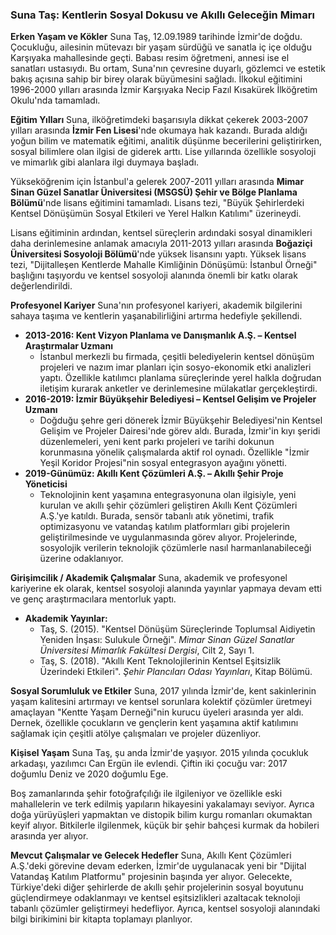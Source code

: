 ### Suna Taş: Kentlerin Sosyal Dokusu ve Akıllı Geleceğin Mimarı

**Erken Yaşam ve Kökler**
Suna Taş, 12.09.1989 tarihinde İzmir'de doğdu. Çocukluğu, ailesinin mütevazı bir yaşam sürdüğü ve sanatla iç içe olduğu Karşıyaka mahallesinde geçti. Babası resim öğretmeni, annesi ise el sanatları ustasıydı. Bu ortam, Suna'nın çevresine duyarlı, gözlemci ve estetik bakış açısına sahip bir birey olarak büyümesini sağladı. İlkokul eğitimini 1996-2000 yılları arasında İzmir Karşıyaka Necip Fazıl Kısakürek İlköğretim Okulu'nda tamamladı.

**Eğitim Yılları**
Suna, ilköğretimdeki başarısıyla dikkat çekerek 2003-2007 yılları arasında **İzmir Fen Lisesi**'nde okumaya hak kazandı. Burada aldığı yoğun bilim ve matematik eğitimi, analitik düşünme becerilerini geliştirirken, sosyal bilimlere olan ilgisi de giderek arttı. Lise yıllarında özellikle sosyoloji ve mimarlık gibi alanlara ilgi duymaya başladı.

Yükseköğrenim için İstanbul'a gelerek 2007-2011 yılları arasında **Mimar Sinan Güzel Sanatlar Üniversitesi (MSGSÜ) Şehir ve Bölge Planlama Bölümü**'nde lisans eğitimini tamamladı. Lisans tezi, "Büyük Şehirlerdeki Kentsel Dönüşümün Sosyal Etkileri ve Yerel Halkın Katılımı" üzerineydi.

Lisans eğitiminin ardından, kentsel süreçlerin ardındaki sosyal dinamikleri daha derinlemesine anlamak amacıyla 2011-2013 yılları arasında **Boğaziçi Üniversitesi Sosyoloji Bölümü**'nde yüksek lisansını yaptı. Yüksek lisans tezi, "Dijitalleşen Kentlerde Mahalle Kimliğinin Dönüşümü: İstanbul Örneği" başlığını taşıyordu ve kentsel sosyoloji alanında önemli bir katkı olarak değerlendirildi.

**Profesyonel Kariyer**
Suna'nın profesyonel kariyeri, akademik bilgilerini sahaya taşıma ve kentlerin yaşanabilirliğini artırma hedefiyle şekillendi.

*   **2013-2016: Kent Vizyon Planlama ve Danışmanlık A.Ş. – Kentsel Araştırmalar Uzmanı**
    *   İstanbul merkezli bu firmada, çeşitli belediyelerin kentsel dönüşüm projeleri ve nazım imar planları için sosyo-ekonomik etki analizleri yaptı. Özellikle katılımcı planlama süreçlerinde yerel halkla doğrudan iletişim kurarak anketler ve derinlemesine mülakatlar gerçekleştirdi.
*   **2016-2019: İzmir Büyükşehir Belediyesi – Kentsel Gelişim ve Projeler Uzmanı**
    *   Doğduğu şehre geri dönerek İzmir Büyükşehir Belediyesi'nin Kentsel Gelişim ve Projeler Dairesi'nde görev aldı. Burada, İzmir'in kıyı şeridi düzenlemeleri, yeni kent parkı projeleri ve tarihi dokunun korunmasına yönelik çalışmalarda aktif rol oynadı. Özellikle "İzmir Yeşil Koridor Projesi"nin sosyal entegrasyon ayağını yönetti.
*   **2019-Günümüz: Akıllı Kent Çözümleri A.Ş. – Akıllı Şehir Proje Yöneticisi**
    *   Teknolojinin kent yaşamına entegrasyonuna olan ilgisiyle, yeni kurulan ve akıllı şehir çözümleri geliştiren Akıllı Kent Çözümleri A.Ş.'ye katıldı. Burada, sensör tabanlı atık yönetimi, trafik optimizasyonu ve vatandaş katılım platformları gibi projelerin geliştirilmesinde ve uygulanmasında görev alıyor. Projelerinde, sosyolojik verilerin teknolojik çözümlerle nasıl harmanlanabileceği üzerine odaklanıyor.

**Girişimcilik / Akademik Çalışmalar**
Suna, akademik ve profesyonel kariyerine ek olarak, kentsel sosyoloji alanında yayınlar yapmaya devam etti ve genç araştırmacılara mentorluk yaptı.

*   **Akademik Yayınlar:**
    *   Taş, S. (2015). "Kentsel Dönüşüm Süreçlerinde Toplumsal Aidiyetin Yeniden İnşası: Sulukule Örneği". *Mimar Sinan Güzel Sanatlar Üniversitesi Mimarlık Fakültesi Dergisi*, Cilt 2, Sayı 1.
    *   Taş, S. (2018). "Akıllı Kent Teknolojilerinin Kentsel Eşitsizlik Üzerindeki Etkileri". *Şehir Plancıları Odası Yayınları*, Kitap Bölümü.

**Sosyal Sorumluluk ve Etkiler**
Suna, 2017 yılında İzmir'de, kent sakinlerinin yaşam kalitesini artırmayı ve kentsel sorunlara kolektif çözümler üretmeyi amaçlayan "Kentte Yaşam Derneği"nin kurucu üyeleri arasında yer aldı. Dernek, özellikle çocukların ve gençlerin kent yaşamına aktif katılımını sağlamak için çeşitli atölye çalışmaları ve projeler düzenliyor.

**Kişisel Yaşam**
Suna Taş, şu anda İzmir'de yaşıyor. 2015 yılında çocukluk arkadaşı, yazılımcı Can Ergün ile evlendi. Çiftin iki çocuğu var: 2017 doğumlu Deniz ve 2020 doğumlu Ege.

Boş zamanlarında şehir fotoğrafçılığı ile ilgileniyor ve özellikle eski mahallelerin ve terk edilmiş yapıların hikayesini yakalamayı seviyor. Ayrıca doğa yürüyüşleri yapmaktan ve distopik bilim kurgu romanları okumaktan keyif alıyor. Bitkilerle ilgilenmek, küçük bir şehir bahçesi kurmak da hobileri arasında yer alıyor.

**Mevcut Çalışmalar ve Gelecek Hedefler**
Suna, Akıllı Kent Çözümleri A.Ş.'deki görevine devam ederken, İzmir'de uygulanacak yeni bir "Dijital Vatandaş Katılım Platformu" projesinin başında yer alıyor. Gelecekte, Türkiye'deki diğer şehirlerde de akıllı şehir projelerinin sosyal boyutunu güçlendirmeye odaklanmayı ve kentsel eşitsizlikleri azaltacak teknoloji tabanlı çözümler geliştirmeyi hedefliyor. Ayrıca, kentsel sosyoloji alanındaki bilgi birikimini bir kitapta toplamayı planlıyor.